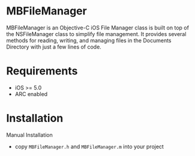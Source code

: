 # MBFileManager
MBFileManager is an Objective-C iOS File Manager class is built on top of the NSFileManager class to simplify file management.  It provides several methods for reading, writing, and managing files in the Documents Directory with just a few lines of code.

# Requirements
- iOS >= 5.0
- ARC enabled

# Installation

Manual Installation
- copy `MBFileManager.h` and `MBFileManager.m` into your project
